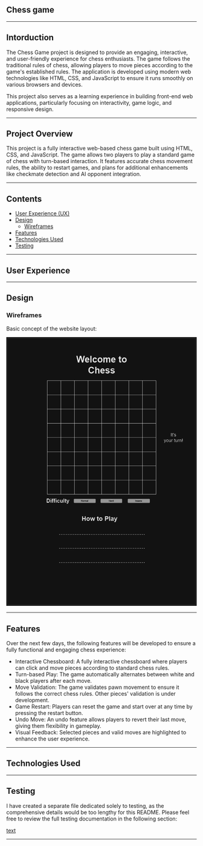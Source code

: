 ## Chess game

---

## Intorduction

The Chess Game project is designed to provide an engaging, interactive, and user-friendly experience for chess enthusiasts. The game follows the traditional rules of chess, allowing players to move pieces according to the game's established rules. The application is developed using modern web technologies like HTML, CSS, and JavaScript to ensure it runs smoothly on various browsers and devices.

This project also serves as a learning experience in building front-end web applications, particularly focusing on interactivity, game logic, and responsive design.

---

## Project Overview

This project is a fully interactive web-based chess game built using HTML, CSS, and JavaScript. The game allows two players to play a standard game of chess with turn-based interaction. It features accurate chess movement rules, the ability to restart games, and plans for additional enhancements like checkmate detection and AI opponent integration.

---

## Contents

- [User Experience (UX)](#user-experience-ux)
- [Design](#design)
  - [Wireframes](#wireframes)
- [Features](#features)
- [Technologies Used](#technologies-used)
- [Testing](#testing)

---

## User Experience

---

## Design

### Wireframes

Basic concept of the website layout:

![Wireframe](assets/images/Wireframes/Chess-wireframe.png)

---

## Features

Over the next few days, the following features will be developed to ensure a fully functional and engaging chess experience:

- Interactive Chessboard: A fully interactive chessboard where players can click and move pieces according to standard chess rules.
- Turn-based Play: The game automatically alternates between white and black players after each move.
- Move Validation: The game validates pawn movement to ensure it follows the correct chess rules. Other pieces' validation is under development.
- Game Restart: Players can reset the game and start over at any time by pressing the restart button.
- Undo Move: An undo feature allows players to revert their last move, giving them flexibility in gameplay.
- Visual Feedback: Selected pieces and valid moves are highlighted to enhance the user experience.

---

## Technologies Used

---

## Testing

I have created a separate file dedicated solely to testing, as the comprehensive details would be too lengthy for this README. Please feel free to review the full testing documentation in the following section:

[text](assets/test/testing.md)

---
